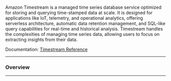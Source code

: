 Amazon Timestream is a managed time series database service optimized for storing and querying time-stamped data at scale. It is designed for applications like IoT, telemetry, and operational analytics, offering serverless architecture, automatic data retention management, and SQL-like query capabilities for real-time and historical analysis. Timestream handles the complexities of managing time series data, allowing users to focus on extracting insights from their data.

Documentation: [Timestream Reference](https://aws.amazon.com/timestream/)
___
### Overview

___